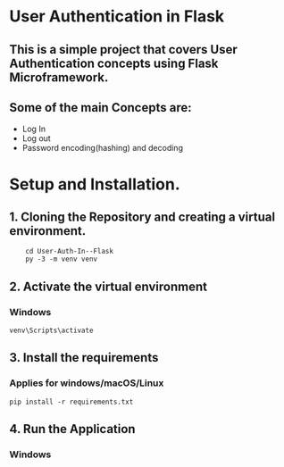 # User Authentication in Flask
## This is a simple project that covers User Authentication concepts using Flask Microframework.
## Some of the main Concepts are:
 - Log In
 - Log out
 - Password encoding(hashing) and decoding
# Setup and Installation.
## 1. Cloning the Repository and creating a virtual environment.
 ``` git clone https://github.com/alex-waiganjo/User-Auth-In--Flask.git
     cd User-Auth-In--Flask
     py -3 -m venv venv
 ```
## 2. Activate the virtual environment
### Windows
```
venv\Scripts\activate
```
## 3. Install the requirements
### Applies for windows/macOS/Linux
```
pip install -r requirements.txt
```
## 4. Run the Application
### Windows
``` Flask run
```
